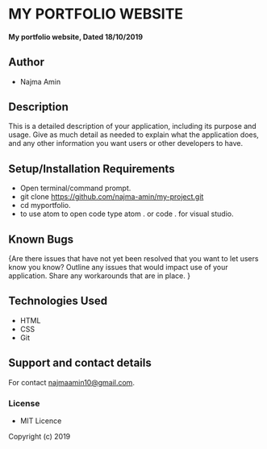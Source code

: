 # MY PORTFOLIO WEBSITE

#### My portfolio website, Dated 18/10/2019

## Author

- Najma Amin

## Description

This is a detailed description of your application, including its purpose and usage. Give as much detail as needed to explain what the application does, and any other information you want users or other developers to have.

## Setup/Installation Requirements

- Open terminal/command prompt.
- git clone https://github.com/najma-amin/my-project.git
- cd myportfolio.
- to use atom to open code type atom . or code . for visual studio.

## Known Bugs

{Are there issues that have not yet been resolved that you want to let users know you know? Outline any issues that would impact use of your application. Share any workarounds that are in place. }

## Technologies Used

- HTML
- CSS
- Git

## Support and contact details

For contact najmaamin10@gmail.com.

### License

- MIT Licence

Copyright (c) 2019
